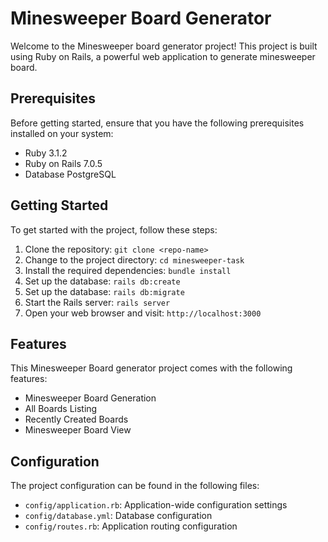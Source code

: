 # Minesweeper Board Generator

Welcome to the Minesweeper board generator project! This project is built using Ruby on Rails, a powerful web application to generate minesweeper board.

## Prerequisites

Before getting started, ensure that you have the following prerequisites installed on your system:

- Ruby 3.1.2
- Ruby on Rails 7.0.5
- Database PostgreSQL

## Getting Started

To get started with the project, follow these steps:

1. Clone the repository: `git clone <repo-name>`
2. Change to the project directory: `cd minesweeper-task`
3. Install the required dependencies: `bundle install`
4. Set up the database: `rails db:create`
5. Set up the database: `rails db:migrate`
6. Start the Rails server: `rails server`
7. Open your web browser and visit: `http://localhost:3000`

## Features

This Minesweeper Board generator project comes with the following features:

- Minesweeper Board Generation
- All Boards Listing
- Recently Created Boards
- Minesweeper Board View

## Configuration

The project configuration can be found in the following files:

- `config/application.rb`: Application-wide configuration settings
- `config/database.yml`: Database configuration
- `config/routes.rb`: Application routing configuration
